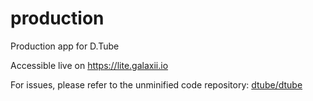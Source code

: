 # production
Production app for D.Tube

Accessible live on https://lite.galaxii.io

For issues, please refer to the unminified code repository: [dtube/dtube](https://github.com/SoftprodigyIndia/dtube/)
